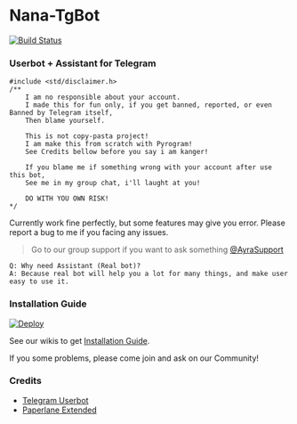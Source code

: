# Nana-TgBot

[![Build Status](https://semaphoreci.com/api/v1/ayrahikari/nana-tgbot/branches/master/badge.svg)](https://semaphoreci.com/ayrahikari/nana-tgbot)

### Userbot + Assistant for Telegram

```
#include <std/disclaimer.h>
/**
	I am no responsible about your account.
	I made this for fun only, if you get banned, reported, or even Banned by Telegram itself,
	Then blame yourself.

	This is not copy-pasta project!
	I am make this from scratch with Pyrogram!
	See Credits bellow before you say i am kanger!

	If you blame me if something wrong with your account after use this bot,
	See me in my group chat, i'll laught at you!

	DO WITH YOU OWN RISK!
*/
```

Currently work fine perfectly, but some features may give you error. Please report a bug to me if you facing any issues.
> Go to our group support if you want to ask something [@AyraSupport](https://t.me/AyraSupport)

```
Q: Why need Assistant (Real bot)?
A: Because real bot will help you a lot for many things, and make user easy to use it.
```

### Installation Guide

[![Deploy](https://www.herokucdn.com/deploy/button.svg)](https://heroku.com/deploy?template=https://github.com/legenhand/Nana-Bot)

See our wikis to get [Installation Guide](https://sagita.tech/2020/02/02/tutorial-install-userbot-di-linux-server-nana-bot/).

If you some problems, please come join and ask on our Community!

### Credits

- [Telegram Userbot](https://github.com/RaphielGang/Telegram-UserBot)
- [Paperlane Extended](https://github.com/AvinashReddy3108/PaperplaneExtended)
